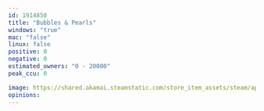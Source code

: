 ```yaml
---
id: 1914850
title: "Bubbles & Pearls"
windows: "true"
mac: "false"
linux: false
positive: 0
negative: 0
estimated_owners: "0 - 20000"
peak_ccu: 0

image: https://shared.akamai.steamstatic.com/store_item_assets/steam/apps/1914850/header.jpg?t=1648905860
opinions:
---
```

